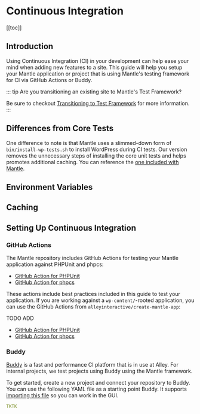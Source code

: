 # Continuous Integration

[[toc]]

## Introduction

Using Continuous Integration (CI) in your development can help ease your mind
when adding new features to a site. This guide will help you setup your Mantle
application or project that is using Mantle's testing framework for CI via
GitHub Actions or Buddy.

::: tip Are you transitioning an existing site to Mantle's Test Framework?

Be sure to checkout [Transitioning to Test Framework](./transition.md) for more
information.
:::

## Differences from Core Tests

One difference to note is that Mantle uses a slimmed-down form of
`bin/install-wp-tests.sh` to install WordPress during CI tests. Our version
removes the unnecessary steps of installing the core unit tests and helps
promotes additional caching. You can reference the [one included with Mantle](https://github.com/alleyinteractive/mantle/blob/main/bin/install-wp-tests.sh).

## Environment Variables

## Caching

## Setting Up Continuous Integration

### GitHub Actions

The Mantle repository includes GitHub Actions for testing your Mantle
application against PHPUnit and phpcs:

- [GitHub Action for PHPUnit](https://github.com/alleyinteractive/mantle/blob/main/.github/workflows/tests.yml)
- [GitHub Action for phpcs](https://github.com/alleyinteractive/mantle/blob/main/.github/workflows/coding-standards.yml)

These actions include best practices included in this guide to test your
application. If you are working against a `wp-content/`-rooted application, you
can use the GitHub Actions from `alleyinteractive/create-mantle-app`:

TODO ADD
- [GitHub Action for PHPUnit]()
- [GitHub Action for phpcs]()

### Buddy

[Buddy](https://buddy.works/) is a fast and performance CI platform that
is in use at Alley. For internal projects, we test projects using Buddy using
the Mantle framework.

To get started, create a new project and connect your repository to Buddy. You
can use the following YAML file as a starting point Buddy. It supports
[importing this
file](https://buddy.works/docs/yaml/yaml-gui#how-to-switch-the-config-mode-to-gui)
so you can work in the GUI.


```yaml
TKTK
```
